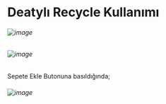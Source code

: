 # Deatylı Recycle Kullanımı

###### ![image](https://github.com/Gorur56/Detayl-RECYCLERVIEW-Kullanimi-Java-Android/assets/54911292/05f24e6f-d488-4bcc-a8ae-126cbbe67a55)

###### ![image](https://github.com/Gorur56/Detayl-RECYCLERVIEW-Kullanimi-Java-Android/assets/54911292/ee64ab14-3804-428b-8ac6-133049128326)


Sepete Ekle Butonuna basıldığında;

###### ![image](https://github.com/Gorur56/Detayl-RECYCLERVIEW-Kullanimi-Java-Android/assets/54911292/3915fc33-ed91-4bbd-8eac-5969e5740eb9)


